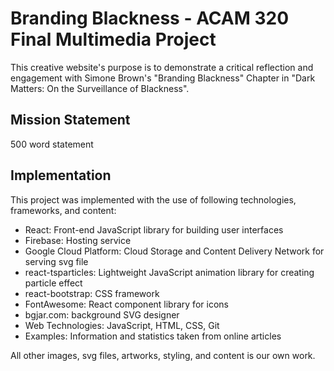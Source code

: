 # Branding Blackness - ACAM 320 Final Multimedia Project

This creative website's purpose is to demonstrate a critical reflection and engagement with Simone Brown's "Branding Blackness" Chapter in "Dark Matters:
On the Surveillance of Blackness".

## Mission Statement

500 word statement

## Implementation

This project was implemented with the use of following technologies, frameworks, and content:
- React: Front-end JavaScript library for building user interfaces
- Firebase: Hosting service
- Google Cloud Platform: Cloud Storage and Content Delivery Network for serving svg file
- react-tsparticles: Lightweight JavaScript animation library for creating particle effect
- react-bootstrap: CSS framework
- FontAwesome: React component library for icons
- bgjar.com: background SVG designer
- Web Technologies: JavaScript, HTML, CSS, Git
- Examples: Information and statistics taken from online articles

All other images, svg files, artworks, styling, and content is our own work.
